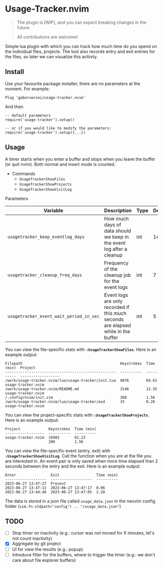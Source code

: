 # Usage-Tracker.nvim

> The plugin is [WIP], and you can expect breaking changes in the future.

> All contributions are welcome!

Simple lua plugin with which you can track how much time do you spend on the individual files, projects.
The tool also records entry and exit entries for the files, so later we can visualize this actiivty.

## Install

Use your favourite package installer, there are no parameters at the moment. For example:

```
Plug 'gaborvecsei/usage-tracker.nvim'
```

And then

```
-- default parameters
require('usage-tracker').setup()

-- or if you would like to modify the parameters:
require('usage-tracker').setup({...})
```

## Usage

A timer starts when you enter a buffer and stops when you leave the buffer (or quit nvim).
Both normal and insert mode is counted.

- Commands
  - `UsageTrackerShowFiles`
  - `UsageTrackerShowProjects`
  - `UsageTrackerShowVisitLog`

Parameters

| Variable                                | Description                                                                       | Type | Default |
|-----------------------------------------|-----------------------------------------------------------------------------------|------|---------|
| `usagetracker_keep_eventlog_days`       | How much days of data should we keep in the event log after a cleanup             | int  | 14      |
| `usagetracker_cleanup_freq_days`        | Frequency of the cleanup job for the event logs                                   | int  | 7       |
| `usagetracker_event_wait_period_in_sec` | Event logs are only recorded if this much seconds are elapsed while in the buffer | int  | 5       |

You can view the file-specific stats with **`:UsageTrackerShowFiles`**. Here is an example output:

```
Filepath                                             Keystrokes  Time (min)  Project
---------------------------------------------------  ----------  ----------  ------------------
/work/usage-tracker.nvim/lua/usage-tracker/init.lua  9876        69.61       usage-tracker.nvim
/work/usage-tracker.nvim/README.md                   3146        12.35       usage-tracker.nvim
/.config/nvim/init.vim                               200         1.56
/work/usage-tracker.nvim/lua/usage-tracker/asd       33          0.28        usage-tracker.nvim
```

You can view the project-specific stats with **`:UsageTrackerShowProjects`**. Here is an example output:

```
Project             Keystrokes  Time (min)
------------------  ----------  ----------
usage-tracker.nvim  16983       81.23
                    200         1.56
```

You can view the file-specific event (entry, exit) with **`:UsageTrackerShowVisitLog`**.
Call the function when you are at the file you are interested in.
An event pair is only saved when more time elapsed than 2 seconds between the entry and the exit.
Here is an example output:

```
Enter                Exit                 Time (min)
-------------------  -------------------  ----------
2023-06-27 13:47:27  Present                        
2023-06-27 13:47:13  2023-06-27 13:47:17  0.06      
2023-06-27 13:44:48  2023-06-27 13:47:05  2.28      
```

The data is stored in a json file called `usage_data.json` in the neovim config folder (`vim.fn.stdpath("config") .. "/usage_data.json"`)

## TODO

- [ ] Stop timer on inactivity (e.g.: cursor was not moved for X minutes, let's not count inactivity)
- [x] Aggregate by git project
- [ ] UI for view the results (e.g.: popup)
- [ ] Introduce filter for the buffers, where to trigger the timer (e.g.: we don't care about file explorer buffers)
